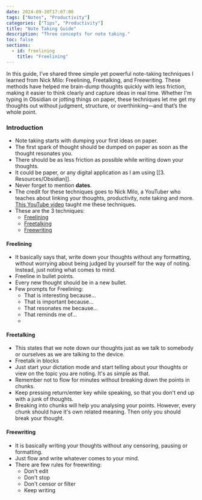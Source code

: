 ```yaml
---
date: 2024-09-30T17:07:00
tags: ["Notes", "Productivity"]
categories: ["Tips", "Productivity"]
title: "Note Taking Guide"
description: "Three concepts for note taking."
toc: false
sections:
  - id: freelining
    title: "Freelining"
---
```

In this guide, I’ve shared three simple yet powerful note-taking techniques I learned from Nick Milo: Freelining, Freetalking, and Freewriting. These methods have helped me brain-dump thoughts quickly with less friction, making it easier to think clearly and capture ideas in real time. Whether I'm typing in Obsidian or jotting things on paper, these techniques let me get my thoughts out without judgment, structure, or overthinking—and that’s the whole point.

### Introduction
- Note taking starts with dumping your first ideas on paper.
- The first spark of thought should be dumped on paper as soon as the thought resonates you.
- There should be as less friction as possible while writing down your thoughts.
- It could be paper, or any digital application as I am using [[3. Resources/Obsidian]].
- Never forget to mention **dates**.
- The credit for these techniques goes to Nick Milo, a YouTuber who teaches about linking your thoughts, productivity, note taking and more. [This YouTube video](https://www.youtube.com/watch?v=NQkMTHKl1D8) taught me these techniques.
- These are the 3 techniques:
	- [Freelining](#freelining)
	- [Freetalking](#freetalking)
	- [Freewriting](#freewriting)

#### Freelining
- It basically says that, write down your thoughts without any formatting, without worrying about being judged by yourself for the way of noting. Instead, just noting what comes to mind.
- Freeline in bullet points.
- Every new thought should be in a new bullet.
- Few prompts for Freelining: 
	- That is interesting because...
	- That is important because...
	- That resonates me because...
	- That reminds me of...
	- 
#### Freetalking
- This states that we note down our thoughts just as we talk to somebody or ourselves as we are talking to the device.
- Freetalk in blocks
- Just start your dictation mode and start telling about your thoughts or view on the topic you are noting. It's as simple as that.
- Remember not to flow for minutes without breaking down the points in chunks.
- Keep pressing return/enter key while speaking, so that you don't end up with a junk of thoughts.
- Breaking into chunks will help you analysing your points. However, every chunk should have it's own related meaning. Then only you should break your thought.

#### Freewriting
- It is basically writing your thoughts without any censoring, pausing or formatting.
- Just flow and write whatever comes to your mind.
- There are few rules for freewriting:
	- Don't edit
	- Don't stop
	- Don't censor or filter
	- Keep writing
